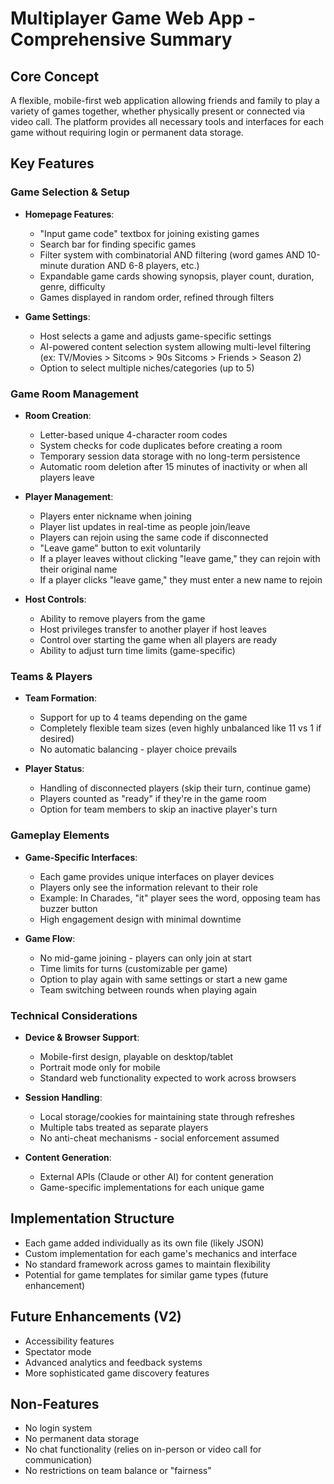 # Multiplayer Game Web App - Comprehensive Summary

## Core Concept
A flexible, mobile-first web application allowing friends and family to play a variety of games together, whether physically present or connected via video call. The platform provides all necessary tools and interfaces for each game without requiring login or permanent data storage.

## Key Features

### Game Selection & Setup
- **Homepage Features**:
  - "Input game code" textbox for joining existing games
  - Search bar for finding specific games
  - Filter system with combinatorial AND filtering (word games AND 10-minute duration AND 6-8 players, etc.)
  - Expandable game cards showing synopsis, player count, duration, genre, difficulty
  - Games displayed in random order, refined through filters

- **Game Settings**:
  - Host selects a game and adjusts game-specific settings
  - AI-powered content selection system allowing multi-level filtering (ex: TV/Movies > Sitcoms > 90s Sitcoms > Friends > Season 2)
  - Option to select multiple niches/categories (up to 5)

### Game Room Management
- **Room Creation**:
  - Letter-based unique 4-character room codes
  - System checks for code duplicates before creating a room
  - Temporary session data storage with no long-term persistence
  - Automatic room deletion after 15 minutes of inactivity or when all players leave

- **Player Management**:
  - Players enter nickname when joining
  - Player list updates in real-time as people join/leave
  - Players can rejoin using the same code if disconnected
  - "Leave game" button to exit voluntarily
  - If a player leaves without clicking "leave game," they can rejoin with their original name
  - If a player clicks "leave game," they must enter a new name to rejoin

- **Host Controls**:
  - Ability to remove players from the game
  - Host privileges transfer to another player if host leaves
  - Control over starting the game when all players are ready
  - Ability to adjust turn time limits (game-specific)

### Teams & Players
- **Team Formation**:
  - Support for up to 4 teams depending on the game
  - Completely flexible team sizes (even highly unbalanced like 11 vs 1 if desired)
  - No automatic balancing - player choice prevails

- **Player Status**:
  - Handling of disconnected players (skip their turn, continue game)
  - Players counted as "ready" if they're in the game room
  - Option for team members to skip an inactive player's turn

### Gameplay Elements
- **Game-Specific Interfaces**:
  - Each game provides unique interfaces on player devices
  - Players only see the information relevant to their role
  - Example: In Charades, "it" player sees the word, opposing team has buzzer button
  - High engagement design with minimal downtime

- **Game Flow**:
  - No mid-game joining - players can only join at start
  - Time limits for turns (customizable per game)
  - Option to play again with same settings or start a new game
  - Team switching between rounds when playing again

### Technical Considerations
- **Device & Browser Support**:
  - Mobile-first design, playable on desktop/tablet
  - Portrait mode only for mobile
  - Standard web functionality expected to work across browsers

- **Session Handling**:
  - Local storage/cookies for maintaining state through refreshes
  - Multiple tabs treated as separate players
  - No anti-cheat mechanisms - social enforcement assumed

- **Content Generation**:
  - External APIs (Claude or other AI) for content generation
  - Game-specific implementations for each unique game

## Implementation Structure
- Each game added individually as its own file (likely JSON)
- Custom implementation for each game's mechanics and interface
- No standard framework across games to maintain flexibility
- Potential for game templates for similar game types (future enhancement)

## Future Enhancements (V2)
- Accessibility features
- Spectator mode
- Advanced analytics and feedback systems
- More sophisticated game discovery features

## Non-Features
- No login system
- No permanent data storage
- No chat functionality (relies on in-person or video call for communication)
- No restrictions on team balance or "fairness"
